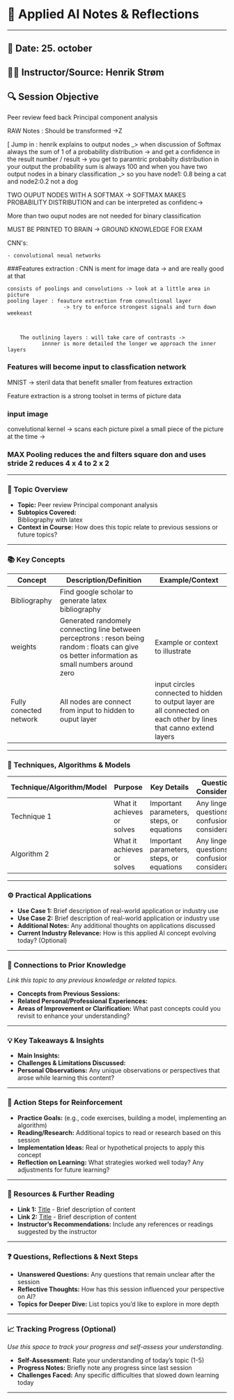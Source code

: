 # 📓 Applied AI Notes & Reflections

---

## 📅 Date:  25. october
## 🧑‍🏫 Instructor/Source:  Henrik Strøm 
## 🔍 Session Objective  
Peer review feed back
Principal component analysis

RAW Notes : Should be transformed ->Z 

[ Jump in : henrik explains to output nodes _> when discussion of 
Softmax always the sum of 1 of a probability distribution -> and get a confidence in the result number / result -> you get to paramtric probabilty distribution in your output the probability sum is always 100 and when you have two output nodes in a binary classification _> so you have node1: 0.8 being a cat and node2:0.2 not a dog 

TWO OUPUT NODES WITH A SOFTMAX -> SOFTMAX MAKES PROBABILITY DISTRIBUTION and can be interpreted as confidenc-> 


More than two ouput nodes are not needed for binary classification 


MUST BE PRINTED TO BRAIN -> GROUND KNOWLEDGE FOR EXAM


CNN's: 

    - convolutional neual networks

 
 ###Features extraction : CNN is ment for image data -> and are really good at that 


    consists of poolings and convolutions -> look at a little area in picture 
    pooling layer : feauture extraction from convultional layer 
                      -> try to enforce strongest signals and turn down weekeast 



        The outlining layers : will take care of contrasts ->
               innner is more detailed the longer we approach the inner layers

            

### Features will become input to classfication network 

MNIST -> steril data that benefit smaller from features extraction

Feature extraction is a strong toolset in terms of picture data 



### input image 

convelutional kernel -> scans each picture pixel a small piece of the picture at the time -> 

### MAX Pooling reduces the and filters square don and uses stride 2 reduces 4 x 4 to 2 x 2 







---

### 📝 Topic Overview
- **Topic:**
Peer review 
Principal componant analysis
- **Subtopics Covered:**  
Bibliography with latex 
- **Context in Course:** How does this topic relate to previous sessions or future topics?

---

### 📚 Key Concepts
| Concept        | Description/Definition                                     | Example/Context                        |
|----------------|------------------------------------------------------------|----------------------------------------|
| Bibliography   | Find google scholar to generate latex bibliography         |        |
| weights      | Generated randomely connecting line between perceptrons : reson being random : floats can give os better information as small numbers around zero                           | Example or context to illustrate       |
| Fully conected network       | All nodes are connect from input to hidden to ouput layer                            | input circles connected to hidden to output layer are all connected on each other by lines that canno extend layers       || Nodes      | input are clean input : hidden layer notes have a sum function and activatoin function ( sum function multiplies each weight from the corresponding node in the previos layer and uses the activation to scale the right weighting when we cannot make a polynomial decision boundary                          | Example or context to illustrate       || Activation function       | important                             | Example or context to illustrate       |


---

### 🧠 Techniques, Algorithms & Models
| Technique/Algorithm/Model | Purpose | Key Details | Questions & Considerations |
|---------------------------|---------|-------------|----------------------------|
| Technique 1               | What it achieves or solves | Important parameters, steps, or equations | Any lingering questions, confusions, or considerations |
| Algorithm 2               | What it achieves or solves | Important parameters, steps, or equations | Any lingering questions, confusions, or considerations |

---

### ⚙️ Practical Applications
- **Use Case 1:** Brief description of real-world application or industry use
- **Use Case 2:** Brief description of real-world application or industry use
- **Additional Notes:** Any additional thoughts on applications discussed  
- **Current Industry Relevance:** How is this applied AI concept evolving today? (Optional)

---

### 🔄 Connections to Prior Knowledge
*Link this topic to any previous knowledge or related topics.*  
- **Concepts from Previous Sessions:**  
- **Related Personal/Professional Experiences:**  
- **Areas of Improvement or Clarification:** What past concepts could you revisit to enhance your understanding?

---

### 💡 Key Takeaways & Insights
- **Main Insights:**  
- **Challenges & Limitations Discussed:**  
- **Personal Observations:** Any unique observations or perspectives that arose while learning this content?  

---

### 🎯 Action Steps for Reinforcement
- **Practice Goals:** (e.g., code exercises, building a model, implementing an algorithm)
- **Reading/Research:** Additional topics to read or research based on this session
- **Implementation Ideas:** Real or hypothetical projects to apply this concept
- **Reflection on Learning:** What strategies worked well today? Any adjustments for future learning?

---

### 🧩 Resources & Further Reading
- **Link 1:** [Title](URL) - Brief description of content  
- **Link 2:** [Title](URL) - Brief description of content  
- **Instructor’s Recommendations:** Include any references or readings suggested by the instructor

---

### ❓ Questions, Reflections & Next Steps
- **Unanswered Questions:** Any questions that remain unclear after the session  
- **Reflective Thoughts:** How has this session influenced your perspective on AI?  
- **Topics for Deeper Dive:** List topics you’d like to explore in more depth

---

### 📈 Tracking Progress (Optional)
*Use this space to track your progress and self-assess your understanding.*  
- **Self-Assessment:** Rate your understanding of today’s topic (1-5)
- **Progress Notes:** Briefly note any progress since last session
- **Challenges Faced:** Any specific difficulties that slowed down learning today

---
